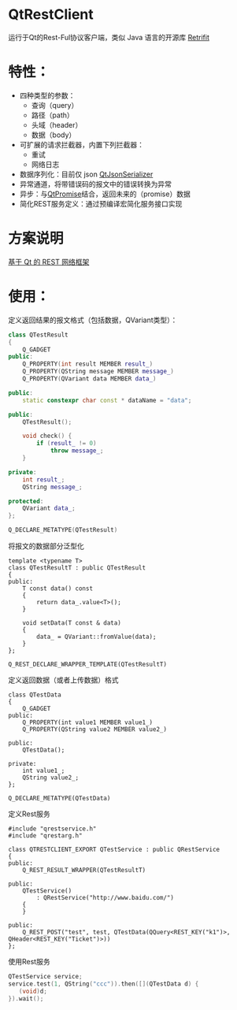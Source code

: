 # QtRestClient
运行于Qt的Rest-Ful协议客户端，类似 Java 语言的开源库 [Retrifit](https://github.com/square/retrofit)

# 特性：
+ 四种类型的参数：
   + 查询（query）
   + 路径（path）
   + 头域（header）
   + 数据（body）
+ 可扩展的请求拦截器，内置下列拦截器：
   + 重试
   + 网络日志
+ 数据序列化：目前仅 json [QtJsonSerializer](https://github.com/Skycoder42/QtJsonSerializer)
+ 异常通道，将带错误码的报文中的错误转换为异常
+ 异步：与[QtPromise](https://github.com/simonbrunel/qtpromise)结合，返回未来的（promise）数据
+ 简化REST服务定义：通过预编译宏简化服务接口实现

# 方案说明
[基于 Qt 的 REST 网络框架](https://blog.csdn.net/luansxx/article/details/120796569)

# 使用：
定义返回结果的报文格式（包括数据，QVariant类型）：
```cpp
class QTestResult
{
    Q_GADGET
public:
    Q_PROPERTY(int result MEMBER result_)
    Q_PROPERTY(QString message MEMBER message_)
    Q_PROPERTY(QVariant data MEMBER data_)

public:
    static constexpr char const * dataName = "data";

public:
    QTestResult();

    void check() {
        if (result_ != 0)
            throw message_;
    }

private:
    int result_;
    QString message_;

protected:
    QVariant data_;
};

Q_DECLARE_METATYPE(QTestResult)
```
将报文的数据部分泛型化
```
template <typename T>
class QTestResultT : public QTestResult
{
public:
    T const data() const
    {
        return data_.value<T>();
    }

    void setData(T const & data)
    {
        data_ = QVariant::fromValue(data);
    }
};

Q_REST_DECLARE_WRAPPER_TEMPLATE(QTestResultT)
```
定义返回数据（或者上传数据）格式
```
class QTestData
{
    Q_GADGET
public:
    Q_PROPERTY(int value1 MEMBER value1_)
    Q_PROPERTY(QString value2 MEMBER value2_)

public:
    QTestData();

private:
    int value1_;
    QString value2_;
};

Q_DECLARE_METATYPE(QTestData)
```
定义Rest服务
```
#include "qrestservice.h"
#include "qrestarg.h"

class QTRESTCLIENT_EXPORT QTestService : public QRestService
{
public:
    Q_REST_RESULT_WRAPPER(QTestResultT)

public:
    QTestService()
        : QRestService("http://www.baidu.com/")
    {
    }

public:
    Q_REST_POST("test", test, QTestData(QQuery<REST_KEY("k1")>, QHeader<REST_KEY("Ticket")>))
};
```
使用Rest服务
```cpp
QTestService service;
service.test(1, QString("ccc")).then([](QTestData d) {
   (void)d;
}).wait();
```
